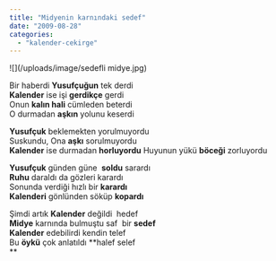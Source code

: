```yaml
---
title: "Midyenin karnındaki sedef"
date: "2009-08-28"
categories: 
  - "kalender-cekirge"
---
```


![](/uploads/image/sedefli midye.jpg)

Bir haberdi **Yusufçuğun** tek derdi  
**Kalender** ise işi **gerdikçe** gerdi  
Onun **kalın hali** cümleden beterdi  
O durmadan **aşkın** yolunu keserdi

**Yusufçuk** beklemekten yorulmuyordu  
Suskundu, Ona **aşkı** sorulmuyordu  
**Kalender** ise durmadan **horluyordu** Huyunun yükü **böceği** zorluyordu

**Yusufçuk** günden güne  **soldu** sarardı  
**Ruhu** daraldı da gözleri karardı  
Sonunda verdiği hızlı bir **karardı  
Kalenderi** gönlünden söküp **kopardı**

Şimdi artık **Kalender** değildi  hedef  
**Midye** karnında bulmuştu saf  bir **sedef  
Kalender** edebilirdi kendin telef  
Bu **öykü** çok anlatıldı **halef selef  
**
